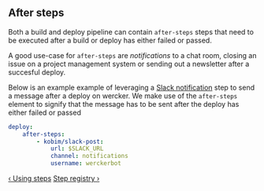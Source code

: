 ## After steps

Both a build and deploy pipeline can contain `after-steps` steps that need to be executed after a build or deploy has either failed or passed.

A good use-case for `after-steps` are *notifications* to a chat room, closing an issue on a project management system or sending out a newsletter after a succesful deploy.

Below is an example example of leveraging a [Slack notification](https://github.com/kobim/wercker-step-slack-post) step to send a message after a deploy on wercker. We make use of the `after-steps` element to signify that the message has to be sent after the deploy has either failed or passed

```yaml
deploy:
    after-steps:
        - kobim/slack-post:
            url: $SLACK_URL
            channel: notifications
            username: werckerbot
```

[&lsaquo; Using steps](/learn/steps/02_using-steps.html "nav previous steps")
[Step registry &rsaquo;](/learn/steps/04_step-registry.html "nav next steps")

